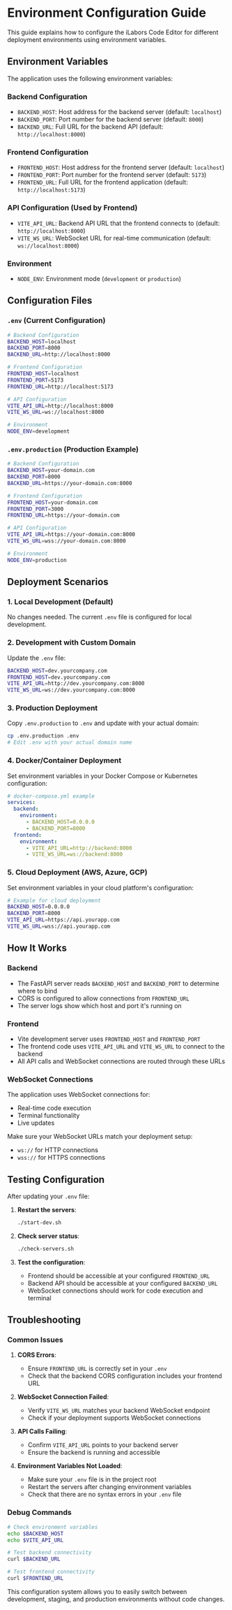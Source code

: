 # Environment Configuration Guide

This guide explains how to configure the iLabors Code Editor for different deployment environments using environment variables.

## Environment Variables

The application uses the following environment variables:

### Backend Configuration
- `BACKEND_HOST`: Host address for the backend server (default: `localhost`)
- `BACKEND_PORT`: Port number for the backend server (default: `8000`)
- `BACKEND_URL`: Full URL for the backend API (default: `http://localhost:8000`)

### Frontend Configuration
- `FRONTEND_HOST`: Host address for the frontend server (default: `localhost`)
- `FRONTEND_PORT`: Port number for the frontend server (default: `5173`)
- `FRONTEND_URL`: Full URL for the frontend application (default: `http://localhost:5173`)

### API Configuration (Used by Frontend)
- `VITE_API_URL`: Backend API URL that the frontend connects to (default: `http://localhost:8000`)
- `VITE_WS_URL`: WebSocket URL for real-time communication (default: `ws://localhost:8000`)

### Environment
- `NODE_ENV`: Environment mode (`development` or `production`)

## Configuration Files

### `.env` (Current Configuration)
```bash
# Backend Configuration
BACKEND_HOST=localhost
BACKEND_PORT=8000
BACKEND_URL=http://localhost:8000

# Frontend Configuration
FRONTEND_HOST=localhost
FRONTEND_PORT=5173
FRONTEND_URL=http://localhost:5173

# API Configuration
VITE_API_URL=http://localhost:8000
VITE_WS_URL=ws://localhost:8000

# Environment
NODE_ENV=development
```

### `.env.production` (Production Example)
```bash
# Backend Configuration
BACKEND_HOST=your-domain.com
BACKEND_PORT=8000
BACKEND_URL=https://your-domain.com:8000

# Frontend Configuration  
FRONTEND_HOST=your-domain.com
FRONTEND_PORT=3000
FRONTEND_URL=https://your-domain.com

# API Configuration
VITE_API_URL=https://your-domain.com:8000
VITE_WS_URL=wss://your-domain.com:8000

# Environment
NODE_ENV=production
```

## Deployment Scenarios

### 1. Local Development (Default)
No changes needed. The current `.env` file is configured for local development.

### 2. Development with Custom Domain
Update the `.env` file:
```bash
BACKEND_HOST=dev.yourcompany.com
FRONTEND_HOST=dev.yourcompany.com
VITE_API_URL=http://dev.yourcompany.com:8000
VITE_WS_URL=ws://dev.yourcompany.com:8000
```

### 3. Production Deployment
Copy `.env.production` to `.env` and update with your actual domain:
```bash
cp .env.production .env
# Edit .env with your actual domain name
```

### 4. Docker/Container Deployment
Set environment variables in your Docker Compose or Kubernetes configuration:
```yaml
# docker-compose.yml example
services:
  backend:
    environment:
      - BACKEND_HOST=0.0.0.0
      - BACKEND_PORT=8000
  frontend:
    environment:
      - VITE_API_URL=http://backend:8000
      - VITE_WS_URL=ws://backend:8000
```

### 5. Cloud Deployment (AWS, Azure, GCP)
Set environment variables in your cloud platform's configuration:
```bash
# Example for cloud deployment
BACKEND_HOST=0.0.0.0
BACKEND_PORT=8000
VITE_API_URL=https://api.yourapp.com
VITE_WS_URL=wss://api.yourapp.com
```

## How It Works

### Backend
- The FastAPI server reads `BACKEND_HOST` and `BACKEND_PORT` to determine where to bind
- CORS is configured to allow connections from `FRONTEND_URL`
- The server logs show which host and port it's running on

### Frontend
- Vite development server uses `FRONTEND_HOST` and `FRONTEND_PORT`
- The frontend code uses `VITE_API_URL` and `VITE_WS_URL` to connect to the backend
- All API calls and WebSocket connections are routed through these URLs

### WebSocket Connections
The application uses WebSocket connections for:
- Real-time code execution
- Terminal functionality
- Live updates

Make sure your WebSocket URLs match your deployment setup:
- `ws://` for HTTP connections
- `wss://` for HTTPS connections

## Testing Configuration

After updating your `.env` file:

1. **Restart the servers**:
   ```bash
   ./start-dev.sh
   ```

2. **Check server status**:
   ```bash
   ./check-servers.sh
   ```

3. **Test the configuration**:
   - Frontend should be accessible at your configured `FRONTEND_URL`
   - Backend API should be accessible at your configured `BACKEND_URL`
   - WebSocket connections should work for code execution and terminal

## Troubleshooting

### Common Issues

1. **CORS Errors**:
   - Ensure `FRONTEND_URL` is correctly set in your `.env`
   - Check that the backend CORS configuration includes your frontend URL

2. **WebSocket Connection Failed**:
   - Verify `VITE_WS_URL` matches your backend WebSocket endpoint
   - Check if your deployment supports WebSocket connections

3. **API Calls Failing**:
   - Confirm `VITE_API_URL` points to your backend server
   - Ensure the backend is running and accessible

4. **Environment Variables Not Loaded**:
   - Make sure your `.env` file is in the project root
   - Restart the servers after changing environment variables
   - Check that there are no syntax errors in your `.env` file

### Debug Commands

```bash
# Check environment variables
echo $BACKEND_HOST
echo $VITE_API_URL

# Test backend connectivity
curl $BACKEND_URL

# Test frontend connectivity
curl $FRONTEND_URL
```

This configuration system allows you to easily switch between development, staging, and production environments without code changes.
